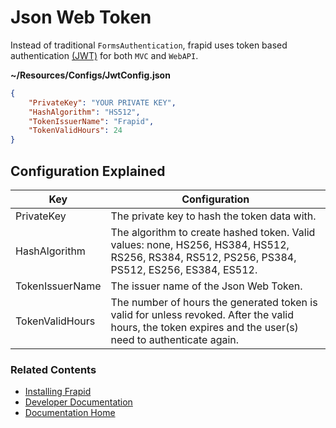# Json Web Token

Instead of traditional `FormsAuthentication`, frapid uses token based authentication [(JWT)](https://jwt.io/) for both `MVC` and `WebAPI`.

**~/Resources/Configs/JwtConfig.json**
```json
{
    "PrivateKey": "YOUR PRIVATE KEY",
    "HashAlgorithm": "HS512",
    "TokenIssuerName": "Frapid",
    "TokenValidHours": 24
}

```

## Configuration Explained

| Key               | Configuration|
|-------------------|---------------------------------------------------------|
| PrivateKey        | The private key to hash the token data with. |
| HashAlgorithm     | The algorithm to create hashed token. Valid values: none, HS256, HS384, HS512, RS256, RS384, RS512, PS256, PS384, PS512, ES256, ES384, ES512.|
| TokenIssuerName   | The issuer name of the Json Web Token. |
| TokenValidHours   | The number of hours the generated token is valid for unless revoked. After the valid hours, the token expires and the user(s) need to authenticate again.|



### Related Contents

* [Installing Frapid](../installation/README.md)
* [Developer Documentation](../developer/README.md)
* [Documentation Home](../../README.md)
